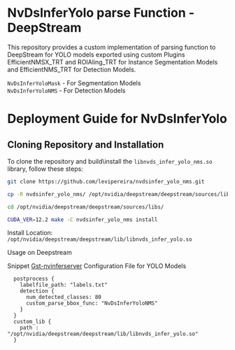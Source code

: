 # NvDsInferYolo  parse Function -  DeepStream 

This repository provides a custom implementation of parsing function to DeepStream for YOLO models exported using custom Plugins EfficientNMSX_TRT and ROIAling_TRT for Instance Segmentation Models and EfficientNMS_TRT for Detection Models.

`NvDsInferYoloMask` - For Segmentation Models <br>
`NvDsInferYoloNMS`  - For Detection Models

# Deployment Guide for NvDsInferYolo

## Cloning Repository and Installation

To clone the repository and build\install the `libnvds_infer_yolo_nms.so` library, follow these steps:


```bash
git clone https://github.com/levipereira/nvdsinfer_yolo_nms.git

cp -R nvdsinfer_yolo_nms/ /opt/nvidia/deepstream/deepstream/sources/libs/

cd /opt/nvidia/deepstream/deepstream/sources/libs/

CUDA_VER=12.2 make -C nvdsinfer_yolo_nms install
```
Install Location:
`/opt/nvidia/deepstream/deepstream/lib/libnvds_infer_yolo.so`

Usage on Deepstream

Snippet [Gst-nvinferserver](https://docs.nvidia.com/metropolis/deepstream/dev-guide/text/DS_plugin_gst-nvinferserver.html)  Configuration File for YOLO Models
```
  postprocess {
    labelfile_path: "labels.txt"
    detection {
      num_detected_classes: 80
      custom_parse_bbox_func: "NvDsInferYoloNMS"
    }
  }
  custom_lib {
    path : "/opt/nvidia/deepstream/deepstream/lib/libnvds_infer_yolo.so"
  }
```


